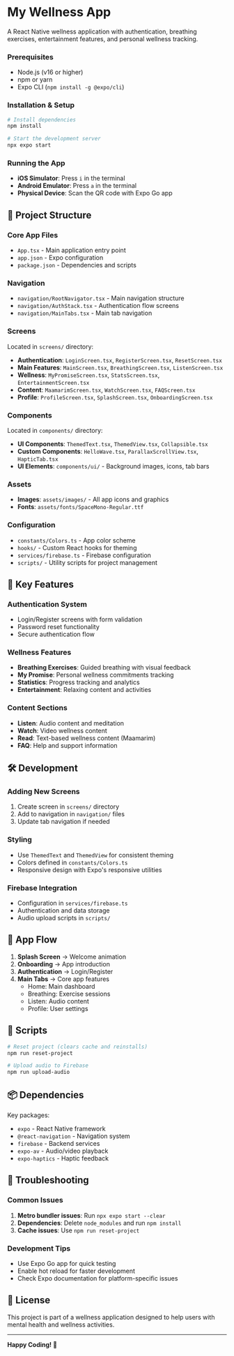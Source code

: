 # My Wellness App

A React Native wellness application with authentication, breathing exercises, entertainment features, and personal wellness tracking.


### Prerequisites
- Node.js (v16 or higher)
- npm or yarn
- Expo CLI (`npm install -g @expo/cli`)

### Installation & Setup
```bash
# Install dependencies
npm install

# Start the development server
npx expo start
```

### Running the App
- **iOS Simulator**: Press `i` in the terminal
- **Android Emulator**: Press `a` in the terminal
- **Physical Device**: Scan the QR code with Expo Go app

## 📁 Project Structure

### Core App Files
- `App.tsx` - Main application entry point
- `app.json` - Expo configuration
- `package.json` - Dependencies and scripts

### Navigation
- `navigation/RootNavigator.tsx` - Main navigation structure
- `navigation/AuthStack.tsx` - Authentication flow screens
- `navigation/MainTabs.tsx` - Main tab navigation

### Screens
Located in `screens/` directory:
- **Authentication**: `LoginScreen.tsx`, `RegisterScreen.tsx`, `ResetScreen.tsx`
- **Main Features**: `MainScreen.tsx`, `BreathingScreen.tsx`, `ListenScreen.tsx`
- **Wellness**: `MyPromiseScreen.tsx`, `StatsScreen.tsx`, `EntertainmentScreen.tsx`
- **Content**: `MaamarimScreen.tsx`, `WatchScreen.tsx`, `FAQScreen.tsx`
- **Profile**: `ProfileScreen.tsx`, `SplashScreen.tsx`, `OnboardingScreen.tsx`

### Components
Located in `components/` directory:
- **UI Components**: `ThemedText.tsx`, `ThemedView.tsx`, `Collapsible.tsx`
- **Custom Components**: `HelloWave.tsx`, `ParallaxScrollView.tsx`, `HapticTab.tsx`
- **UI Elements**: `components/ui/` - Background images, icons, tab bars

### Assets
- **Images**: `assets/images/` - All app icons and graphics
- **Fonts**: `assets/fonts/SpaceMono-Regular.ttf`

### Configuration
- `constants/Colors.ts` - App color scheme
- `hooks/` - Custom React hooks for theming
- `services/firebase.ts` - Firebase configuration
- `scripts/` - Utility scripts for project management

## 🎯 Key Features

### Authentication System
- Login/Register screens with form validation
- Password reset functionality
- Secure authentication flow

### Wellness Features
- **Breathing Exercises**: Guided breathing with visual feedback
- **My Promise**: Personal wellness commitments tracking
- **Statistics**: Progress tracking and analytics
- **Entertainment**: Relaxing content and activities

### Content Sections
- **Listen**: Audio content and meditation
- **Watch**: Video wellness content
- **Read**: Text-based wellness content (Maamarim)
- **FAQ**: Help and support information

## 🛠 Development

### Adding New Screens
1. Create screen in `screens/` directory
2. Add to navigation in `navigation/` files
3. Update tab navigation if needed

### Styling
- Use `ThemedText` and `ThemedView` for consistent theming
- Colors defined in `constants/Colors.ts`
- Responsive design with Expo's responsive utilities

### Firebase Integration
- Configuration in `services/firebase.ts`
- Authentication and data storage
- Audio upload scripts in `scripts/`

## 📱 App Flow

1. **Splash Screen** → Welcome animation
2. **Onboarding** → App introduction
3. **Authentication** → Login/Register
4. **Main Tabs** → Core app features
   - Home: Main dashboard
   - Breathing: Exercise sessions
   - Listen: Audio content
   - Profile: User settings

## 🔧 Scripts

```bash
# Reset project (clears cache and reinstalls)
npm run reset-project

# Upload audio to Firebase
npm run upload-audio
```

## 📦 Dependencies

Key packages:
- `expo` - React Native framework
- `@react-navigation` - Navigation system
- `firebase` - Backend services
- `expo-av` - Audio/video playback
- `expo-haptics` - Haptic feedback

## 🚨 Troubleshooting

### Common Issues
1. **Metro bundler issues**: Run `npx expo start --clear`
2. **Dependencies**: Delete `node_modules` and run `npm install`
3. **Cache issues**: Use `npm run reset-project`

### Development Tips
- Use Expo Go app for quick testing
- Enable hot reload for faster development
- Check Expo documentation for platform-specific issues

## 📄 License

This project is part of a wellness application designed to help users with mental health and wellness activities.

---

**Happy Coding! 🎉**
